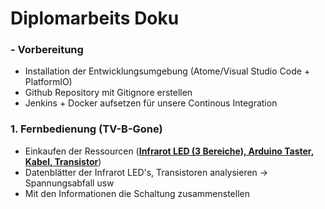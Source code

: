 # Diplomarbeits Doku
### - Vorbereitung
* Installation der Entwicklungsumgebung (Atome/Visual Studio Code + PlatformIO)
* Github Repository mit Gitignore erstellen
* Jenkins + Docker aufsetzen für unsere Continous Integration


### 1. Fernbedienung (TV-B-Gone)
* Einkaufen der Ressourcen (<u><b>Infrarot LED (3 Bereiche), Arduino Taster, Kabel, Transistor</b></u>)
* Datenblätter der Infrarot LED's, Transistoren analysieren -> Spannungsabfall usw
* Mit den Informationen die Schaltung zusammenstellen
